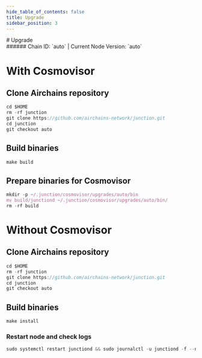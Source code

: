 ```yaml
---
hide_table_of_contents: false
title: Upgrade
sidebar_position: 3
---
```


<div class="h1-with-icon icon-airchains">
# Upgrade
</div>
###### Chain ID: `auto` | Current Node Version: `auto`

# With Cosmovisor
## Clone Airchains repository
```js
cd $HOME
rm -rf junction
git clone https://github.com/airchains-network/junction.git
cd junction
git checkout auto
 ```

## Build binaries
```js
make build
 ```

## Prepare binaries for Cosmovisor
```js
mkdir -p ~/.junction/cosmovisor/upgrades/auto/bin
mv build/junctiond ~/.junction/cosmovisor/upgrades/auto/bin/
rm -rf build
```

# Without Cosmovisor
## Clone Airchains repository
```js
cd $HOME
rm -rf junction
git clone https://github.com/airchains-network/junction.git
cd junction
git checkout auto
 ```

## Build binaries
```js
make install
 ```

### Restart node and check logs
```js
sudo systemctl restart junctiond && sudo journalctl -u junctiond -f --no-hostname -o cat
```